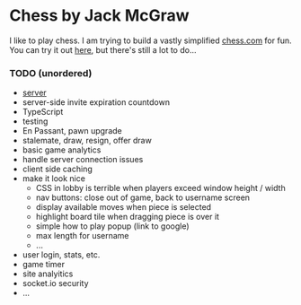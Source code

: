 # Chess by Jack McGraw

I like to play chess. I am trying to build a vastly simplified [chess.com](https://www.chess.com/) for fun. You can try it out [here](https://chess-by-jack-mcgraw.herokuapp.com/), but there's still a lot to do...

### TODO (unordered)

- [server](https://github.com/jckmgraw/chess-server)
- server-side invite expiration countdown
- TypeScript
- testing
- En Passant, pawn upgrade
- stalemate, draw, resign, offer draw
- basic game analytics
- handle server connection issues
- client side caching
- make it look nice
  - CSS in lobby is terrible when players exceed window height / width
  - nav buttons: close out of game, back to username screen
  - display available moves when piece is selected
  - highlight board tile when dragging piece is over it
  - simple how to play popup (link to google)
  - max length for username
  - ...
- user login, stats, etc.
- game timer
- site analyitics
- socket.io security
- ...
